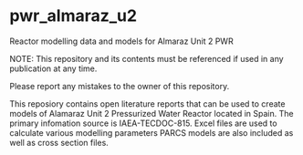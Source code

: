 # pwr_almaraz_u2
Reactor modelling data and models for Almaraz Unit 2 PWR

NOTE: This repository and its contents must be referenced if used in any publication at any time. 

Please report any mistakes to the owner of this repository.

This reposiory contains open literature reports that can be used to create models of Alamaraz Unit 2 Pressurized Water Reactor 
located in Spain. The primary infomation source is IAEA-TECDOC-815. Excel files are used to calculate various modelling parameters
PARCS models are also included as well as cross section files.
